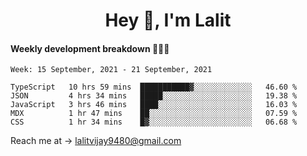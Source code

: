 <h1 align="center">Hey 👋, I'm Lalit</h1>

#### Weekly development breakdown 👨🏻‍💻
<!--START_SECTION:waka-->
```text
Week: 15 September, 2021 - 21 September, 2021

TypeScript   10 hrs 59 mins  ███████████▓░░░░░░░░░░░░░   46.60 % 
JSON         4 hrs 34 mins   █████░░░░░░░░░░░░░░░░░░░░   19.38 % 
JavaScript   3 hrs 46 mins   ████░░░░░░░░░░░░░░░░░░░░░   16.03 % 
MDX          1 hr 47 mins    ██░░░░░░░░░░░░░░░░░░░░░░░   07.59 % 
CSS          1 hr 34 mins    █▓░░░░░░░░░░░░░░░░░░░░░░░   06.68 % 
```
<!--END_SECTION:waka-->

Reach me at → lalitvijay9480@gmail.com
